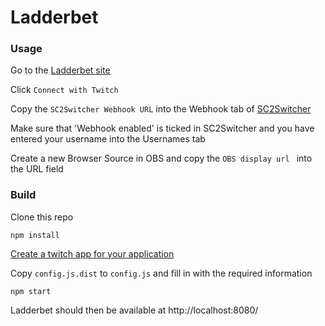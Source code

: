 # Ladderbet


### Usage
Go to the [Ladderbet site](http://ec2-35-177-209-223.eu-west-2.compute.amazonaws.com/)

Click `Connect with Twitch`

Copy the `SC2Switcher Webhook URL` into the Webhook tab of [SC2Switcher](https://github.com/leigholiver/OBS-SC2Switcher)

Make sure that 'Webhook enabled' is ticked in SC2Switcher and you have entered your username into the Usernames tab

Create a new Browser Source in OBS and copy the `OBS display url ` into the URL field



### Build
Clone this repo

`npm install`

[Create a twitch app for your application](https://glass.twitch.tv/console/apps)

Copy `config.js.dist` to `config.js` and fill in with the required information

`npm start`

Ladderbet should then be available at http://localhost:8080/
